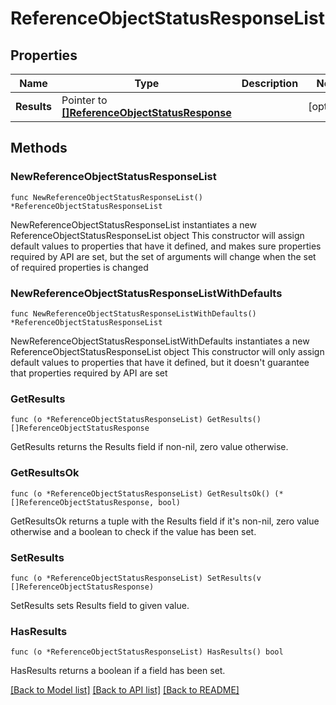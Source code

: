 # ReferenceObjectStatusResponseList

## Properties

Name | Type | Description | Notes
------------ | ------------- | ------------- | -------------
**Results** | Pointer to [**[]ReferenceObjectStatusResponse**](ReferenceObjectStatusResponse.md) |  | [optional] 

## Methods

### NewReferenceObjectStatusResponseList

`func NewReferenceObjectStatusResponseList() *ReferenceObjectStatusResponseList`

NewReferenceObjectStatusResponseList instantiates a new ReferenceObjectStatusResponseList object
This constructor will assign default values to properties that have it defined,
and makes sure properties required by API are set, but the set of arguments
will change when the set of required properties is changed

### NewReferenceObjectStatusResponseListWithDefaults

`func NewReferenceObjectStatusResponseListWithDefaults() *ReferenceObjectStatusResponseList`

NewReferenceObjectStatusResponseListWithDefaults instantiates a new ReferenceObjectStatusResponseList object
This constructor will only assign default values to properties that have it defined,
but it doesn't guarantee that properties required by API are set

### GetResults

`func (o *ReferenceObjectStatusResponseList) GetResults() []ReferenceObjectStatusResponse`

GetResults returns the Results field if non-nil, zero value otherwise.

### GetResultsOk

`func (o *ReferenceObjectStatusResponseList) GetResultsOk() (*[]ReferenceObjectStatusResponse, bool)`

GetResultsOk returns a tuple with the Results field if it's non-nil, zero value otherwise
and a boolean to check if the value has been set.

### SetResults

`func (o *ReferenceObjectStatusResponseList) SetResults(v []ReferenceObjectStatusResponse)`

SetResults sets Results field to given value.

### HasResults

`func (o *ReferenceObjectStatusResponseList) HasResults() bool`

HasResults returns a boolean if a field has been set.


[[Back to Model list]](../README.md#documentation-for-models) [[Back to API list]](../README.md#documentation-for-api-endpoints) [[Back to README]](../README.md)



